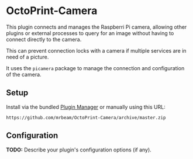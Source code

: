 # OctoPrint-Camera

This plugin connects and manages the Raspberri Pi camera, allowing other plugins or external processes to query for an image without having to connect directly to the camera.

This can prevent connection locks with a camera if multiple services are in need of a picture.

It uses the `picamera` package to manage the connection and configuration of the camera.

## Setup

Install via the bundled [Plugin Manager](https://github.com/foosel/OctoPrint/wiki/Plugin:-Plugin-Manager)
or manually using this URL:

    https://github.com/mrbeam/OctoPrint-Camera/archive/master.zip


## Configuration

**TODO:** Describe your plugin's configuration options (if any).
